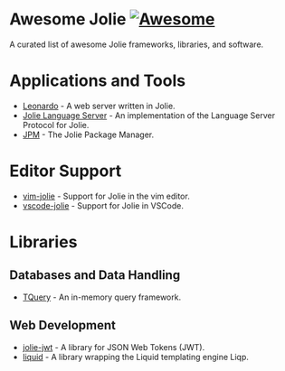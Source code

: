# Awesome Jolie [![Awesome](https://awesome.re/badge.svg)](https://awesome.re)

A curated list of awesome Jolie frameworks, libraries, and software.

# Applications and Tools

- [Leonardo](https://www.npmjs.com/package/@jolie/leonardo) - A web server written in Jolie.
- [Jolie Language Server](https://www.npmjs.com/package/@jolie/languageserver) - An implementation of the Language Server Protocol for Jolie.
- [JPM](https://www.npmjs.com/package/@jolie/jpm) - The Jolie Package Manager.

# Editor Support

- [vim-jolie](https://github.com/jolie/vim-jolie) - Support for Jolie in the vim editor.
- [vscode-jolie](https://github.com/jolie/vscode-jolie) - Support for Jolie in VSCode.

# Libraries

## Databases and Data Handling
- [TQuery](https://www.npmjs.com/package/@jolie/tquery) - An in-memory query framework.

## Web Development
- [jolie-jwt](https://www.npmjs.com/package/@jolie/jwt) - A library for JSON Web Tokens (JWT).
- [liquid](https://www.npmjs.com/package/@jolie/jwt) - A library wrapping the Liquid templating engine Liqp.
